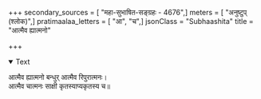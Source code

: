 +++
secondary_sources = [ "महा-सुभाषित-सङ्ग्रहः - 4676",]
meters = [ "अनुष्टुप् (श्लोक)",]
pratimaalaa_letters = [ "आ", "च",]
jsonClass = "Subhaashita"
title = "आत्मैव ह्यात्मनो"

+++

<details open><summary>Text</summary>

आत्मैव ह्यात्मनो बन्धुर् आत्मैव रिपुरात्मनः।  
आत्मैव चात्मनः साक्षी कृतस्याप्यकृतस्य च॥
</details>

